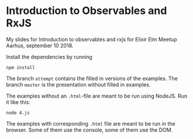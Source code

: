 # Introduction to Observables and RxJS
My slides for Introduction to observables and rxjs for Elixir Elm Meetup Aarhus, september 10 2018.

Install the dependencies by running

```
npm install
```

The branch `attempt` contains the filled in versions of the examples. The branch `master` is the presentation without filled in examples.

The examples without an `.html`-file are meant to be run using NodeJS. Run it like this:

```
node 4.js
```

The examples with corresponding `.html` file are meant to be run in the browser. Some of them use the console, some of them use the DOM.
